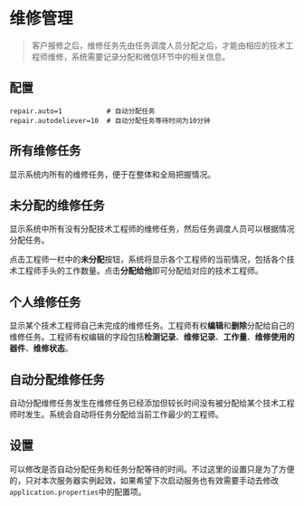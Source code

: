 # 维修管理
> 客户报修之后，维修任务先由任务调度人员分配之后，才能由相应的技术工程师维修，系统需要记录分配和微信环节中的相关信息。

## 配置
```
repair.auto=1           # 自动分配任务
repair.autodeliever=10  # 自动分配任务等待时间为10分钟
```

## 所有维修任务
显示系统内所有的维修任务，便于在整体和全局把握情况。

## 未分配的维修任务
显示系统中所有没有分配技术工程师的维修任务，然后任务调度人员可以根据情况分配任务。

点击工程师一栏中的**未分配**按钮，系统将显示各个工程师的当前情况，包括各个技术工程师手头的工作数量。点击**分配给他**即可分配给对应的技术工程师。

## 个人维修任务
显示某个技术工程师自己未完成的维修任务。工程师有权**编辑**和**删除**分配给自己的维修任务。工程师有权编辑的字段包括**检测记录**、**维修记录**、**工作量**、**维修使用的器件**、**维修状态**。

## 自动分配维修任务
自动分配维修任务发生在维修任务已经添加但较长时间没有被分配给某个技术工程师时发生。系统会自动将任务分配给当前工作最少的工程师。

## 设置
可以修改是否自动分配任务和任务分配等待的时间。不过这里的设置只是为了方便的，只对本次服务器实例起效，如果希望下次启动服务也有效需要手动去修改`application.properties`中的配置项。